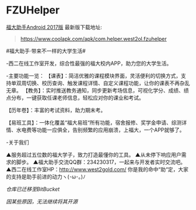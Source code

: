 # FZUHelper
[福大助手Android 2017版](https://www.coolapk.com/apk/com.helper.west2ol.fzuhelper)
最新版下载地址:

> https://www.coolapk.com/apk/com.helper.west2ol.fzuhelper


#福大助手·带来不一样的大学生活#

-西二在线工作室开发，综合性最强的福大校内APP，助力您的大学生活。

-主要功能一览：
【课表】：简洁优雅的课程模块界面，灵活便利的切换方式，支持单双周切换、校历查询、触发课程详情、自定义课程功能，让你的课表不再杂乱无章。
【教务】：实时推送教务通知，同步更新考场信息，可视化学分、成绩、绩点分布，一键获取任课老师信息，轻松应对你的课业和考试。

【历年卷】：丰富的考试资料，助力期末考。

【易班工具】：一体化覆盖“福大易班“所有功能，宿舍报修、奖学金申请、综测详情、水电费等功能一应俱全，告别频繁的应用崩溃，上福大，一个APP就够了。

-关于我们

▲服务超过五位数的福大学子，致力打造最懂你的工具。
▲从未停下响应用户需求的脚步。
▲福大助手交流QQ群：234230317，一起来与开发者实时交流吧。
▲西二在线工作室HP：http://www.west2gold.com/
你是我的命中“助“定，大家的支持是助手前进的动力ヽ(･ω･｡)ﾉ

*仓库已迁移至BitBucket*

*因某些原因，无法继续将其开源*


